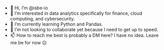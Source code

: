 - 👋 Hi, I’m @isbe-io
- 👀 I’m interested in data analytics specifically for finance, cloud computing, and cybersecurity.
- 🌱 I’m currently learning Python and Pandas.
- 💞️ I’m not looking to collaborate yet because I need to get up to speed.
- 📫 How to reach me best is probably a DM here? I have no idea. Leave me be for now 😉

<!---
isbe-io/isbe-io is a ✨ special ✨ repository because its `README.md` (this file) appears on your GitHub profile.
You can click the Preview link to take a look at your changes.
--->
